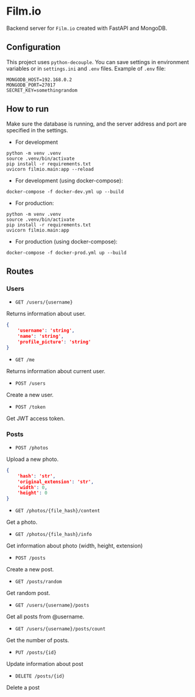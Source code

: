 # Film.io
Backend server for `Film.io` created with FastAPI and MongoDB.

## Configuration
This project uses `python-decouple`.
You can save settings in environment variables or in `settings.ini` and `.env` files.
Example of `.env` file:
```
MONGODB_HOST=192.168.0.2
MONGODB_PORT=27017
SECRET_KEY=somethingrandom
```

## How to run
Make sure the database is running,
and the server address and port are specified in the settings.

* For development
```
python -m venv .venv
source .venv/bin/activate
pip install -r requirements.txt
uvicorn filmio.main:app --reload
```

* For development (using docker-compose):
```
docker-compose -f docker-dev.yml up --build
```

* For production:
```
python -m venv .venv
source .venv/bin/activate
pip install -r requirements.txt
uvicorn filmio.main:app
```

* For production (using docker-compose):
```
docker-compose -f docker-prod.yml up --build
```

## Routes
### Users
* `GET /users/{username}`

Returns information about user.
```JSON
{
    'username': 'string',
    'name': 'string',
    'profile_picture': 'string'
}
```

* `GET /me`

Returns information about current user.

* `POST /users`

Create a new user.

* `POST /token`

Get JWT access token.

### Posts

* `POST /photos`

Upload a new photo.
```JSON
{
    'hash': 'str',
    'original_extension': 'str',
    'width': 0,
    'height': 0
}
```

* `GET /photos/{file_hash}/content`

Get a photo.

* `GET /photos/{file_hash}/info`

Get information about photo (width, height, extension)

* `POST /posts`

Create a new post.

* `GET /posts/random`

Get random post.

* `GET /users/{username}/posts`

Get all posts from @username.

* `GET /users/{username}/posts/count`

Get the number of posts.

* `PUT /posts/{id}`

Update information about post

* `DELETE /posts/{id}`

Delete a post